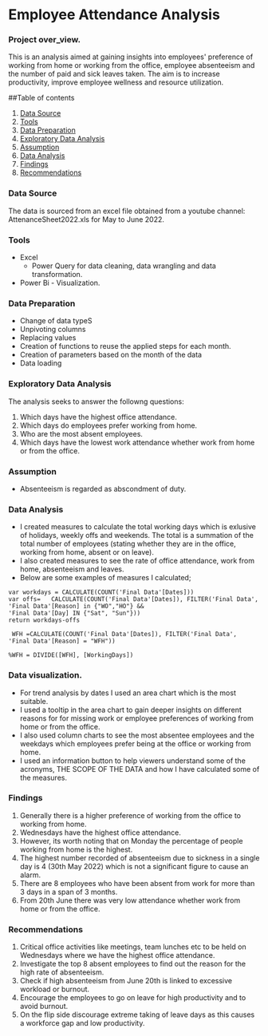 # Employee Attendance Analysis
### Project over_view.
This is an analysis aimed at gaining insights into employees' preference of working from home or working from the office, employee absenteeism and the number of paid and sick leaves taken. The aim is to increase productivity, improve employee wellness and resource utilization. 

##Table of contents
1. [Data Source](#data-source)
2. [Tools](#tools)
3. [Data Preparation](#data-preparation)
4. [Exploratory Data Analysis](#exploratory-data-analysis)
5. [Assumption](#assumption)
6. [Data Analysis](#data-analysis)
7. [Findings](#findings)
8. [Recommendations](#recommendations)

### Data Source
The data is sourced from an excel file obtained from a youtube channel: AttenanceSheet2022.xls for May to June 2022.

### Tools
- Excel
   - Power Query for data cleaning, data wrangling and data transformation.
- Power Bi - Visualization.

### Data Preparation
- Change of data typeS
- Unpivoting columns
- Replacing values
- Creation of functions to reuse the applied steps for each month.
- Creation of parameters based on the month of the data
- Data loading

### Exploratory Data Analysis
The analysis seeks to answer the followng questions:
1. Which days have the highest office attendance.
2. Which days do employees prefer working from home.
3. Who are the most absent employees.
4. Which days have the lowest work attendance whether work from home or from the office.

### Assumption
- Absenteeism is regarded as abscondment of duty.

### Data Analysis
- I created measures to calculate the total working days which is exlusive of holidays, weekly offs and weekends. The total is a summation of the total number of employees (stating whether they are in the office, working from home, absent or on leave).
- I also created measures to see the rate of office attendance, work from home, absenteeism and leaves.
- Below are some examples of measures I calculated;
  
```WorkingDays = 
var workdays = CALCULATE(COUNT('Final Data'[Dates]))
var offs=   CALCULATE(COUNT('Final Data'[Dates]), FILTER('Final Data', 'Final Data'[Reason] in {"WO","HO"} &&
'Final Data'[Day] IN {"Sat", "Sun"}))
return workdays-offs
 ```
```
 WFH =CALCULATE(COUNT('Final Data'[Dates]), FILTER('Final Data', 'Final Data'[Reason] = "WFH"))
```

```%WFH = DIVIDE([WFH], [WorkingDays])```

### Data visualization.
- For trend analysis by dates I used an area chart which is the most suitable.
- I used a tooltip in the area chart to gain deeper insights on different reasons for for missing work or employee preferences of working from home or from the office.
- I also used column charts to see the most absentee employees and the weekdays which employees prefer being at the office or working from home.
- I used an information button to help viewers understand some of the acronyms, THE SCOPE OF THE DATA and how I have calculated some of the measures.

### Findings
1. Generally there is a higher preference of working from the office to working from home.
2. Wednesdays have the highest office attendance.
3. However, its worth noting that on Monday the percentage of people working from home is the highest.
4. The highest number recorded of absenteeism due to sickness in a single day is 4 (30th May 2022) which is not a significant figure to cause an alarm.
5. There are 8 employees who have been absent from work for more than 3 days in a span of 3 months.
6. From 20th June there was very low attendance whether work from home or from the office.

### Recommendations
1. Critical office activities like meetings, team lunches etc to be held on Wednesdays where we have the highest office attendance.
2. Investigate the top 8 absent employees to find out the reason for the high rate of absenteeism.
3. Check if high absenteeism from June 20th is linked to excessive workload or burnout.
4. Encourage the employees to go on leave for high productivity and to avoid burnout. 
5. On the flip side discourage extreme taking of leave days as this causes a workforce gap and low productivity.

